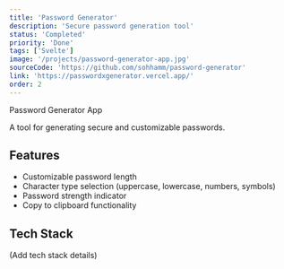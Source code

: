 ```yaml
---
title: 'Password Generator'
description: 'Secure password generation tool'
status: 'Completed'
priority: 'Done'
tags: ['Svelte']
image: '/projects/password-generator-app.jpg'
sourceCode: 'https://github.com/sohhamm/password-generator'
link: 'https://passwordxgenerator.vercel.app/'
order: 2
---
```


Password Generator App

A tool for generating secure and customizable passwords.

## Features

- Customizable password length
- Character type selection (uppercase, lowercase, numbers, symbols)
- Password strength indicator
- Copy to clipboard functionality

## Tech Stack

(Add tech stack details)
